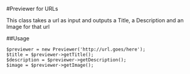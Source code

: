 #Previewer for URLs

This class takes a url as input and outputs a Title, a Description and an Image for that url

##Usage

```
$previewer = new Previewer('http://url.goes/here');
$title = $previewer->getTitle();
$description = $previewer->getDescription();
$image = $previewer->getImage();
```